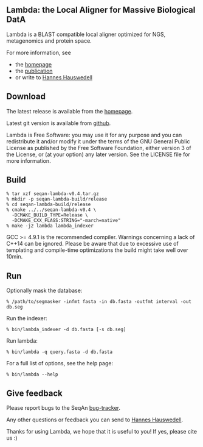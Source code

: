 ## Lambda: the Local Aligner for Massive Biological DatA

Lambda is a BLAST compatible local aligner optimized for NGS, metagenomics
and protein space.

For more information, see
 * the [homepage](https://www.seqan.de/projects/lambda/)
 * the [publication](http://bioinformatics.oxfordjournals.org/content/30/17/i349.abstract)
 * or write to [Hannes Hauswedell](mailto:hannes.hauswedell@[molgen.mpg.de|fu-berlin.de])

## Download

The latest release is available from the
[homepage](https://www.seqan.de/projects/lambda/).

Latest git version is available from
[github](https://github.com/h-2/seqan/tree/feature/lambda/extras/apps/lambda).

Lambda is Free Software: you may use it for any purpose and you can
redistribute it and/or modify it under the terms of the GNU General Public
License as published by the Free Software Foundation, either version 3 of the
License, or (at your option) any later version.
See the LICENSE file for more information.

## Build

    % tar xzf seqan-lambda-v0.4.tar.gz
    % mkdir -p seqan-lambda-build/release
    % cd seqan-lambda-build/release
    % cmake ../../seqan-lambda-v0.4 \
      -DCMAKE_BUILD_TYPE=Release \
      -DCMAKE_CXX_FLAGS:STRING="-march=native"
    % make -j2 lambda lambda_indexer

GCC >= 4.9.1 is the recommended compiler. Warnings concerning a lack of C++14 can be
ignored. Please be aware that due to excessive use of templating and
compile-time optimizations the build might take well over 10min.


## Run

Optionally mask the database:

    % /path/to/segmasker -infmt fasta -in db.fasta -outfmt interval -out db.seg

Run the indexer:

    % bin/lambda_indexer -d db.fasta [-s db.seg]

Run lambda:

    % bin/lambda -q query.fasta -d db.fasta

For a full list of options, see the help page:

    % bin/lambda --help

## Give feedback

Please report bugs to the SeqAn
[bug-tracker](https://github.com/seqan/seqan).

Any other questions or feedback you can send to
[Hannes Hauswedell](mailto:hannes.hauswedell@[molgen.mpg.de|fu-berlin.de]).

Thanks for using Lambda, we hope that it is useful to you! If yes, please cite
us :)
